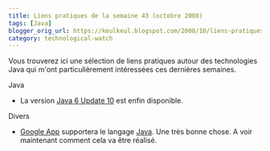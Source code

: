 ```yaml
---
title: Liens pratiques de la semaine 43 (octobre 2008)
tags: [Java]
blogger_orig_url: https://keulkeul.blogspot.com/2008/10/liens-pratiques-de-la-semaine_20.html
category: technological-watch
---
```


Vous trouverez ici une sélection de liens pratiques autour des technologies Java qui m'ont particulièrement intéressées ces dernières semaines.

Java

* La version [Java 6 Update 10](http://java.sun.com/javase/downloads/?intcmp=1281) est enfin disponible.

Divers

* [Google App](http://code.google.com/appengine/) supportera le langage [Java](http://technofriends.in/2008/10/20/google-app-engine-to-support-java). Une très bonne chose. A voir maintenant comment cela va être réalisé.